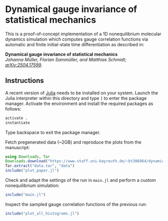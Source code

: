 # Dynamical gauge invariance of statistical mechanics

This is a proof-of-concept implementation of a 1D nonequilibrium molecular dynamics simulation which computes gauge correlation functions via automatic and finite initial-state time differentiation as described in:

**Dynamical gauge invariance of statistical mechanics**  
*Johanna Müller, Florian Sammüller, and Matthias Schmidt; [arXiv:2504.17599](https://arxiv.org/abs/2504.17599).*

## Instructions

A recent version of [Julia](https://julialang.org/downloads/) needs to be installed on your system.
Launch the Julia interpreter within this directory and type `]` to enter the package manager.
Activate the environment and install the required packages as follows:

```julia
activate .
instantiate
```

Type backspace to exit the package manager.

Fetch pregenerated data (~2GB) and reproduce the plots from the manuscript:

```julia
using Downloads, Tar
Downloads.download("https://www.staff.uni-bayreuth.de/~bt306964/dynamical-gauge/data.tar", "data.tar")
Tar.extract("data.tar", "data")
include("plot_paper.jl")
```

Check and adapt the settings of the run in `main.jl` and perform a custom nonequilibrium simulation:

```julia
include("main.jl")
```

Inspect the sampled gauge correlation functions of the previous run:

```julia
include("plot_all_histograms.jl")
```
